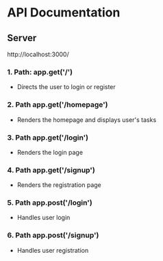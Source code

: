 # API Documentation

## Server
http://localhost:3000/

### 1. Path: app.get('/')
- Directs the user to login or register

### 2. Path app.get('/homepage')
- Renders the homepage and displays user's tasks

### 3. Path app.get('/login')
- Renders the login page

### 4. Path app.get('/signup')
- Renders the registration page

### 5. Path app.post('/login')
- Handles user login

### 6. Path app.post('/signup')
- Handles user registration




